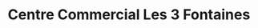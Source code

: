 ---
title: "Centre Commercial Les 3 Fontaines"
url: /cergy/centre-commercial-les-3-fontaines/
shop: centre commercial
---